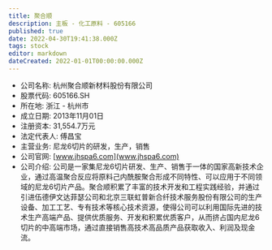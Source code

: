 ```yaml
---
title: 聚合顺
description: 主板 - 化工原料 - 605166
published: true
date: 2022-04-30T19:41:38.000Z
tags: stock
editor: markdown
dateCreated: 2022-01-01T00:00:00.000Z
---
```


- 公司名称: 杭州聚合顺新材料股份有限公司
- 股票代码: 605166.SH
- 所在地: 浙江 - 杭州市
- 成立日期: 2013年11月01日
- 注册资本: 31,554.7万元
- 法定代表人: 傅昌宝
- 主营业务: 尼龙6切片的研发，生产，销售
- 公司官网: [www.jhspa6.com](www.jhspa6.com)
- 公司介绍: 公司是一家集尼龙6切片研发、生产、销售于一体的国家高新技术企业，通过高温聚合反应将原料己内酰胺聚合形成不同特性、可以应用于不同领域的尼龙6切片产品。聚合顺积累了丰富的技术开发和工程实践经验，并通过引进伍德伊文达菲瑟公司和北京三联虹普新合纤技术服务股份有限公司的生产设备、加工工艺、专有技术等核心技术资源，使得公司可以利用国际先进的技术生产高端产品、提供优质服务、开发和积累优质客户，从而挤占国内尼龙6切片的中高端市场，通过直接销售高技术高品质产品获取收入、利润及现金流。


